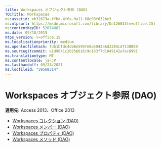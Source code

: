 ```yaml
---
title: Workspaces オブジェクト参照 (DAO)
TOCTitle: Workspaces
ms:assetid: eb32673a-ffbd-4f6a-9a11-60c93f632be3
ms:mtpsurl: https://msdn.microsoft.com/library/Dn126013(v=office.15)
ms:contentKeyID: 52074882
ms.date: 09/18/2015
mtps_version: v=office.15
ms.localizationpriority: medium
ms.openlocfilehash: fdb1bfdc4db6e5997e5a6043a6d3284cd7130880
ms.sourcegitcommit: a1d9041c20256616c9c183f7d1049142a7ac6991
ms.translationtype: MT
ms.contentlocale: ja-JP
ms.lasthandoff: 09/24/2021
ms.locfileid: "59568314"
---
```

# <a name="workspaces-object-reference-dao"></a>Workspaces オブジェクト参照 (DAO)

**適用先:** Access 2013、Office 2013

- [Workspaces コレクション (DAO)](workspaces-collection-dao.md)
- [Workspaces メンバー (DAO)](workspaces-members-dao.md)
- [Workspaces プロパティ (DAO)](workspaces-properties-dao.md)
- [Workspaces メソッド (DAO)](workspaces-methods-dao.md)

